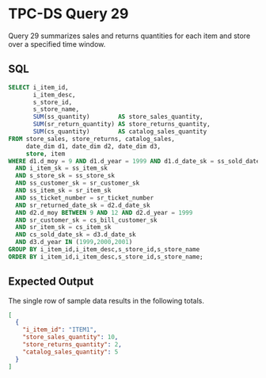 # TPC-DS Query 29

Query 29 summarizes sales and returns quantities for each item and store over a
specified time window.

## SQL
```sql
SELECT i_item_id,
       i_item_desc,
       s_store_id,
       s_store_name,
       SUM(ss_quantity)        AS store_sales_quantity,
       SUM(sr_return_quantity) AS store_returns_quantity,
       SUM(cs_quantity)        AS catalog_sales_quantity
FROM store_sales, store_returns, catalog_sales,
     date_dim d1, date_dim d2, date_dim d3,
     store, item
WHERE d1.d_moy = 9 AND d1.d_year = 1999 AND d1.d_date_sk = ss_sold_date_sk
  AND i_item_sk = ss_item_sk
  AND s_store_sk = ss_store_sk
  AND ss_customer_sk = sr_customer_sk
  AND ss_item_sk = sr_item_sk
  AND ss_ticket_number = sr_ticket_number
  AND sr_returned_date_sk = d2.d_date_sk
  AND d2.d_moy BETWEEN 9 AND 12 AND d2.d_year = 1999
  AND sr_customer_sk = cs_bill_customer_sk
  AND sr_item_sk = cs_item_sk
  AND cs_sold_date_sk = d3.d_date_sk
  AND d3.d_year IN (1999,2000,2001)
GROUP BY i_item_id,i_item_desc,s_store_id,s_store_name
ORDER BY i_item_id,i_item_desc,s_store_id,s_store_name;
```

## Expected Output
The single row of sample data results in the following totals.
```json
[
  {
    "i_item_id": "ITEM1",
    "store_sales_quantity": 10,
    "store_returns_quantity": 2,
    "catalog_sales_quantity": 5
  }
]
```
